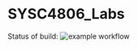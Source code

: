 # SYSC4806_Labs

Status of build:
![example workflow](https://github.com/GillesMyny1/SYSC4806_Labs/actions/workflows/maven.yml/badge.svg)
